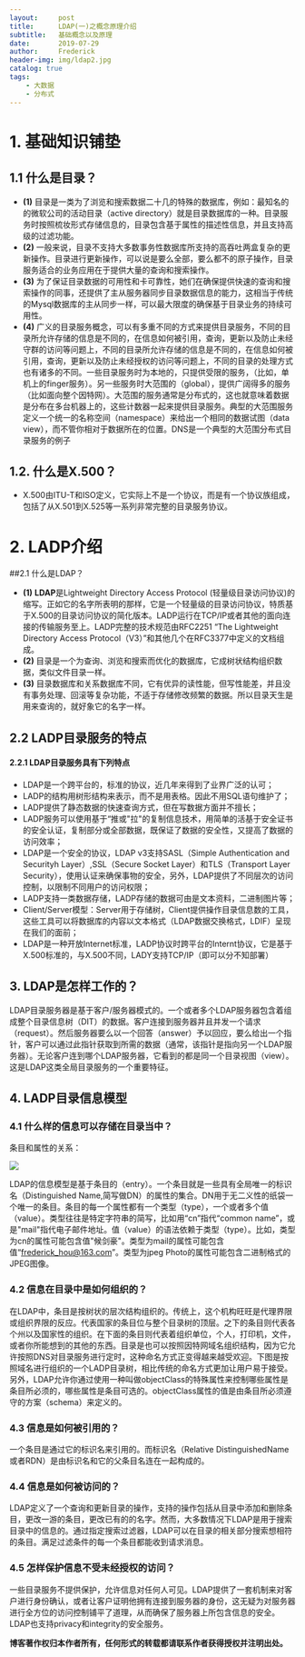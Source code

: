 ```yaml
---
layout:     post
title:      LDAP(一)之概念原理介绍
subtitle:   基础概念以及原理
date:       2019-07-29
author:     Frederick
header-img: img/ldap2.jpg
catalog: true
tags:
    - 大数据
    - 分布式
---
```


# 1. 基础知识铺垫
## 1.1 什么是目录？
- **(1)** 目录是一类为了浏览和搜索数据二十几的特殊的数据库，例如：最知名的的微软公司的活动目录（active directory）就是目录数据库的一种。目录服务时按照梳妆形式存储信息的，目录包含基于属性的描述性信息，并且支持高级的过滤功能。
- **(2)** 一般来说，目录不支持大多数事务性数据库所支持的高吞吐两盒复杂的更新操作。目录进行更新操作，可以说是要么全部，要么都不的原子操作，目录服务适合的业务应用在于提供大量的查询和搜索操作。
- **(3)** 为了保证目录数据的可用性和卡可靠性，她们在确保提供快速的查询和搜索操作的同事，还提供了主从服务器同步目录数据信息的能力，这相当于传统的Mysql数据库的主从同步一样，可以最大限度的确保基于目录业务的持续可用性。
- **(4)** 广义的目录服务概念，可以有多重不同的方式来提供目录服务，不同的目录所允许存储的信息是不同的，在信息如何被引用，查询，更新以及防止未经守群的访问等问题上，不同的目录所允许存储的信息是不同的，在信息如何被引用，查询，更新以及防止未经授权的访问等问题上，不同的目录的处理方式也有诸多的不同。一些目录服务时为本地的，只提供受限的服务，（比如，单机上的finger服务）。另一些服务时大范围的（global），提供广阔得多的服务（比如面向整个因特网）。大范围的服务通常是分布式的，这也就意味着数据是分布在多台机器上的，这些计数器一起来提供目录服务。典型的大范围服务定义一个统一的名称空间（namespace）来给出一个相同的数据试图（data view），而不管你相对于数据所在的位置。DNS是一个典型的大范围分布式目录服务的例子

## 1.2. 什么是X.500？

- X.500由ITU-T和ISO定义，它实际上不是一个协议，而是有一个协议族组成，包括了从X.501到X.525等一系列非常完整的目录服务协议。


# 2. LADP介绍
##2.1  什么是LDAP？

- **(1)** **LDAP**是Lightweight Directory Access Protocol (轻量级目录访问协议)的缩写。正如它的名字所表明的那样，它是一个轻量级的目录访问协议，特质基于X.500的目录访问协议的简化版本。LADP运行在TCP/IP或者其他的面向连接的传输服务至上。LADP完整的技术规范由RFC2251 “The Lightweight Directory Access Protocol（V3）”和其他几个在RFC3377中定义的文档组成。
- **(2)** 目录是一个为查询、浏览和搜索而优化的数据库，它成树状结构组织数据，类似文件目录一样。
- **(3)** 目录数据库和关系数据库不同，它有优异的读性能，但写性能差，并且没有事务处理、回滚等复杂功能，不适于存储修改频繁的数据。所以目录天生是用来查询的，就好象它的名字一样。

## 2.2 LADP目录服务的特点
#### 2.2.1 LDAP目录服务具有下列特点
- LDAP是一个跨平台的，标准的协议，近几年来得到了业界广泛的认可；
- LADP的结构用树形结构来表示，而不是用表格。因此不用SQL语句维护了；
- LADP提供了静态数据的快速查询方式，但在写数据方面并不擅长；
- LADP服务可以使用基于“推或"拉"的复制信息技术，用简单的活基于安全证书的安全认证，复制部分或全部数据，既保证了数据的安全性，又提高了数据的访问效率；
- LDAP是一个安全的协议，LDAP v3支持SASL（Simple Authentication and Securityh Layer）,SSL（Secure Socket Layer）和TLS（Transport Layer Security），使用认证来确保事物的安全，另外，LDAP提供了不同层次的访问控制，以限制不同用户的访问权限；
- LADP支持一类数据存储，LADP存储的数据可由是文本资料，二进制图片等；
- Client/Server模型：Server用于存储树，Client提供操作目录信息数的工具，这些工具可以将数据库的内容以文本格式（LDAP数据交换格式，LDIF）呈现在我们的面前；
- LDAP是一种开放Internet标准，LADP协议时跨平台的Internt协议，它是基于X.500标准的，与X.500不同，LADY支持TCP/IP（即可以分不知部署）

## 3. LDAP是怎样工作的？

LDAP目录服务器是基于客户/服务器模式的。一个或者多个LDAP服务器包含着组成整个目录信息树（DIT）的数据。客户连接到服务器并且并发一个请求（request）。然后服务器要么以一个回答（answer）予以回应，要么给出一个指针，客户可以通过此指针获取到所需的数据（通常，该指针是指向另一个LDAP服务器）。无论客户连到哪个LDAP服务器，它看到的都是同一个目录视图（view）。这是LDAP这类全局目录服务的一个重要特征。

## 4. LADP目录信息模型

### 4.1 什么样的信息可以存储在目录当中？

条目和属性的关系：

![](https://github.com/FrederickHou/FrederickHou.github.io/blob/master/img/LDAP1.jpg?raw=true)

LDAP的信息模型是基于条目的（entry）。一个条目就是一些具有全局唯一的标识名（Distinguished Name,简写做DN）的属性的集合。DN用于无二义性的纸袋一个唯一的条目。条目的每一个属性都有一个类型（type），一个或者多个值（value）。类型往往是特定字符串的简写，比如用“cn”指代“common name”，或是"mail"指代电子邮件地址。值（value）的语法依赖于类型（type）。比如，类型为cn的属性可能包含值"候剑豪"。类型为mail的属性可能包含值“frederick_hou@163.com”。类型为jpeg Photo的属性可能包含二进制格式的JPEG图像。

### 4.2 信息在目录中是如何组织的？

在LDAP中，条目是按树状的层次结构组织的。传统上，这个机构旺旺是代理界限或组织界限的反应。代表国家的条目位与整个目录树的顶层。之下的条目则代表各个州以及国家性的组织。在下面的条目则代表着组织单位，个人，打印机，文件，或者你所能想到的其他的东西。目录是也可以按照因特网域名组织结构，因为它允许按照DNS对目录服务进行定时，这种命名方式正变得越来越受欢迎。下图是按照域名进行组织的一个LADP目录树，相比传统的命名方式更加让用户易于接受。另外，LDAP允许你通过使用一种叫做objectClass的特殊属性来控制哪些属性是条目所必须的，哪些属性是条目可选的。objectClass属性的值是由条目所必须遵守的方案（schema）来定义的。

### 4.3 信息是如何被引用的？

一个条目是通过它的标识名来引用的。而标识名（Relative DistinguishedName 或者RDN）是由标识名和它的父条目名连在一起构成的。

### 4.4 信息是如何被访问的？

LDAP定义了一个查询和更新目录的操作，支持的操作包括从目录中添加和删除条目，更改一游的条目，更改已有的的名字。然而，大多数情况下LDAP是用于搜索目录中的信息的。通过指定搜索过滤器，LDAP可以在目录的相关部分搜索想相符的条目。满足过滤条件的每一个条目都能收到请求消息。

### 4.5 怎样保护信息不受未经授权的访问？

一些目录服务不提供保护，允许信息对任何人可见。LDAP提供了一套机制来对客户进行身份确认，或者让客户证明他拥有连接到服务器的身份，这无疑为对服务器进行全方位的访问控制铺平了道理，从而确保了服务器上所包含信息的安全。LDAP也支持privacy和integrity的安全服务。

**博客著作权归本作者所有，任何形式的转载都请联系作者获得授权并注明出处。**
